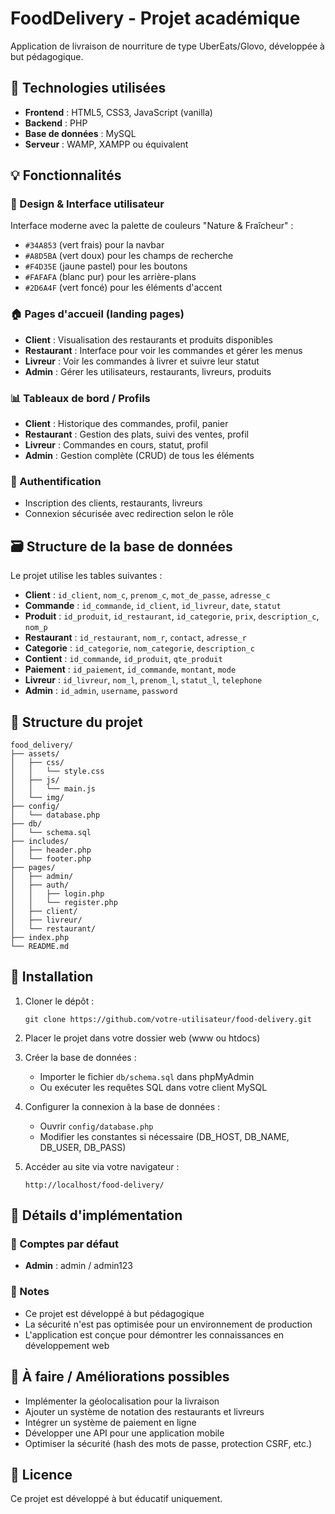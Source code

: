# FoodDelivery - Projet académique

Application de livraison de nourriture de type UberEats/Glovo, développée à but pédagogique.

## 🔧 Technologies utilisées

- **Frontend** : HTML5, CSS3, JavaScript (vanilla)
- **Backend** : PHP
- **Base de données** : MySQL
- **Serveur** : WAMP, XAMPP ou équivalent

## 💡 Fonctionnalités

### 🎨 Design & Interface utilisateur

Interface moderne avec la palette de couleurs "Nature & Fraîcheur" :
- `#34A853` (vert frais) pour la navbar
- `#A8D5BA` (vert doux) pour les champs de recherche
- `#F4D35E` (jaune pastel) pour les boutons
- `#FAFAFA` (blanc pur) pour les arrière-plans
- `#2D6A4F` (vert foncé) pour les éléments d'accent

### 🏠 Pages d'accueil (landing pages)

- **Client** : Visualisation des restaurants et produits disponibles
- **Restaurant** : Interface pour voir les commandes et gérer les menus
- **Livreur** : Voir les commandes à livrer et suivre leur statut
- **Admin** : Gérer les utilisateurs, restaurants, livreurs, produits

### 📊 Tableaux de bord / Profils

- **Client** : Historique des commandes, profil, panier
- **Restaurant** : Gestion des plats, suivi des ventes, profil
- **Livreur** : Commandes en cours, statut, profil
- **Admin** : Gestion complète (CRUD) de tous les éléments

### 🔐 Authentification

- Inscription des clients, restaurants, livreurs
- Connexion sécurisée avec redirection selon le rôle

## 🗃️ Structure de la base de données

Le projet utilise les tables suivantes :

- **Client** : `id_client`, `nom_c`, `prenom_c`, `mot_de_passe`, `adresse_c`
- **Commande** : `id_commande`, `id_client`, `id_livreur`, `date`, `statut`
- **Produit** : `id_produit`, `id_restaurant`, `id_categorie`, `prix`, `description_c`, `nom_p`
- **Restaurant** : `id_restaurant`, `nom_r`, `contact`, `adresse_r`
- **Categorie** : `id_categorie`, `nom_categorie`, `description_c`
- **Contient** : `id_commande`, `id_produit`, `qte_produit`
- **Paiement** : `id_paiement`, `id_commande`, `montant`, `mode`
- **Livreur** : `id_livreur`, `nom_l`, `prenom_l`, `statut_l`, `telephone`
- **Admin** : `id_admin`, `username`, `password`

## 📂 Structure du projet

```
food_delivery/
├── assets/
│   ├── css/
│   │   └── style.css
│   ├── js/
│   │   └── main.js
│   └── img/
├── config/
│   └── database.php
├── db/
│   └── schema.sql
├── includes/
│   ├── header.php
│   └── footer.php
├── pages/
│   ├── admin/
│   ├── auth/
│   │   ├── login.php
│   │   └── register.php
│   ├── client/
│   ├── livreur/
│   └── restaurant/
├── index.php
└── README.md
```

## 🚀 Installation

1. Cloner le dépôt :
   ```
   git clone https://github.com/votre-utilisateur/food-delivery.git
   ```

2. Placer le projet dans votre dossier web (www ou htdocs)

3. Créer la base de données :
   - Importer le fichier `db/schema.sql` dans phpMyAdmin
   - Ou exécuter les requêtes SQL dans votre client MySQL

4. Configurer la connexion à la base de données :
   - Ouvrir `config/database.php`
   - Modifier les constantes si nécessaire (DB_HOST, DB_NAME, DB_USER, DB_PASS)

5. Accéder au site via votre navigateur :
   ```
   http://localhost/food-delivery/
   ```

## 🔎 Détails d'implémentation

### 👤 Comptes par défaut

- **Admin** : admin / admin123

### 📝 Notes

- Ce projet est développé à but pédagogique
- La sécurité n'est pas optimisée pour un environnement de production
- L'application est conçue pour démontrer les connaissances en développement web

## 🔨 À faire / Améliorations possibles

- Implémenter la géolocalisation pour la livraison
- Ajouter un système de notation des restaurants et livreurs
- Intégrer un système de paiement en ligne
- Développer une API pour une application mobile
- Optimiser la sécurité (hash des mots de passe, protection CSRF, etc.)

## 📄 Licence

Ce projet est développé à but éducatif uniquement. 